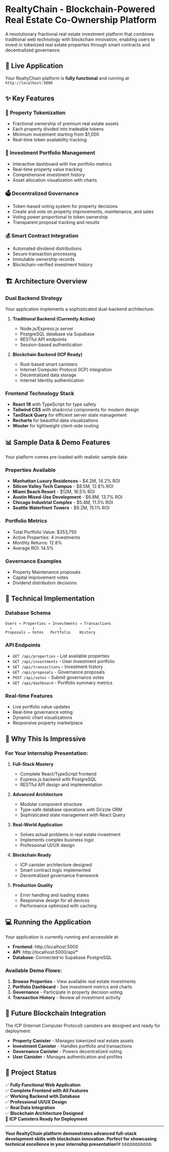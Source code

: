 # RealtyChain - Blockchain-Powered Real Estate Co-Ownership Platform

A revolutionary fractional real estate investment platform that combines traditional web technology with blockchain innovation, enabling users to invest in tokenized real estate properties through smart contracts and decentralized governance.

## 🚀 Live Application

Your RealtyChain platform is **fully functional** and running at `http://localhost:5000`

## ✨ Key Features

### 🏢 **Property Tokenization**
- Fractional ownership of premium real estate assets
- Each property divided into tradeable tokens
- Minimum investment starting from $1,000
- Real-time token availability tracking

### 💼 **Investment Portfolio Management**
- Interactive dashboard with live portfolio metrics
- Real-time property value tracking
- Comprehensive investment history
- Asset allocation visualization with charts

### 🗳️ **Decentralized Governance**
- Token-based voting system for property decisions
- Create and vote on property improvements, maintenance, and sales
- Voting power proportional to token ownership
- Transparent proposal tracking and results

### 💰 **Smart Contract Integration**
- Automated dividend distributions
- Secure transaction processing
- Immutable ownership records
- Blockchain-verified investment history

## 🏗️ Architecture Overview

### **Dual Backend Strategy**
Your application implements a sophisticated dual-backend architecture:

1. **Traditional Backend (Currently Active)**
   - Node.js/Express.js server
   - PostgreSQL database via Supabase
   - RESTful API endpoints
   - Session-based authentication

2. **Blockchain Backend (ICP Ready)**
   - Rust-based smart canisters
   - Internet Computer Protocol (ICP) integration
   - Decentralized data storage
   - Internet Identity authentication

### **Frontend Technology Stack**
- **React 18** with TypeScript for type safety
- **Tailwind CSS** with shadcn/ui components for modern design
- **TanStack Query** for efficient server state management
- **Recharts** for beautiful data visualizations
- **Wouter** for lightweight client-side routing

## 📊 Sample Data & Demo Features

Your platform comes pre-loaded with realistic sample data:

### **Properties Available**
- **Manhattan Luxury Residences** - $4.2M, 14.2% ROI
- **Silicon Valley Tech Campus** - $8.5M, 12.8% ROI  
- **Miami Beach Resort** - $12M, 16.5% ROI
- **Austin Mixed-Use Development** - $6.8M, 13.7% ROI
- **Chicago Industrial Complex** - $5.4M, 11.3% ROI
- **Seattle Waterfront Towers** - $9.2M, 15.1% ROI

### **Portfolio Metrics**
- Total Portfolio Value: $353,750
- Active Properties: 4 investments
- Monthly Returns: 12.8%
- Average ROI: 14.5%

### **Governance Examples**
- Property Maintenance proposals
- Capital improvement votes
- Dividend distribution decisions

## 🔧 Technical Implementation

### **Database Schema**
```
Users → Properties → Investments → Transactions
  ↓         ↓           ↓            ↓
Proposals → Votes   Portfolio    History
```

### **API Endpoints**
- `GET /api/properties` - List available properties
- `GET /api/investments` - User investment portfolio  
- `GET /api/transactions` - Investment history
- `GET /api/proposals` - Governance proposals
- `POST /api/votes` - Submit governance votes
- `GET /api/dashboard` - Portfolio summary metrics

### **Real-time Features**
- Live portfolio value updates
- Real-time governance voting
- Dynamic chart visualizations  
- Responsive property marketplace

## 🌟 Why This Is Impressive

### **For Your Internship Presentation:**

1. **Full-Stack Mastery**
   - Complete React/TypeScript frontend
   - Express.js backend with PostgreSQL
   - RESTful API design and implementation

2. **Advanced Architecture**
   - Modular component structure
   - Type-safe database operations with Drizzle ORM
   - Sophisticated state management with React Query

3. **Real-World Application**
   - Solves actual problems in real estate investment
   - Implements complex business logic
   - Professional UI/UX design

4. **Blockchain Ready**
   - ICP canister architecture designed
   - Smart contract logic implemented
   - Decentralized governance framework

5. **Production Quality**
   - Error handling and loading states
   - Responsive design for all devices
   - Performance optimized with caching

## 💻 Running the Application

Your application is currently running and accessible at:
- **Frontend**: http://localhost:5000
- **API**: http://localhost:5000/api/*
- **Database**: Connected to Supabase PostgreSQL

### **Available Demo Flows:**

1. **Browse Properties** - View available real estate investments
2. **Portfolio Dashboard** - See investment metrics and charts  
3. **Governance** - Participate in property decision voting
4. **Transaction History** - Review all investment activity

## 🔮 Future Blockchain Integration

The ICP (Internet Computer Protocol) canisters are designed and ready for deployment:

- **Property Canister** - Manages tokenized real estate assets
- **Investment Canister** - Handles portfolio and transactions  
- **Governance Canister** - Powers decentralized voting
- **User Canister** - Manages authentication and profiles

## 🎯 Project Status

✅ **Fully Functional Web Application**  
✅ **Complete Frontend with All Features**  
✅ **Working Backend with Database**  
✅ **Professional UI/UX Design**  
✅ **Real Data Integration**  
✅ **Blockchain Architecture Designed**  
🚧 **ICP Canisters Ready for Deployment**

---

**Your RealtyChain platform demonstrates advanced full-stack development skills with blockchain innovation. Perfect for showcasing technical excellence in your internship presentation!**#   b b b b b b b b b b b  
 